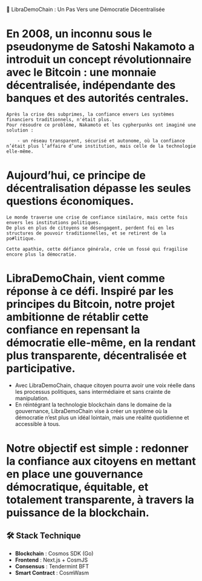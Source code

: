 🧿 LibraDemoChain : Un Pas Vers une Démocratie Décentralisée 

 # En 2008, un inconnu sous le pseudonyme de Satoshi Nakamoto a introduit un concept révolutionnaire avec le Bitcoin : une monnaie décentralisée, indépendante des banques et des autorités centrales. 

    Après la crise des subprimes, la confiance envers Les systèmes financiers traditionnels, n'était plus.   
    Pour résoudre ce problème, Nakamoto et les cypherpunks ont imaginé une solution : 

        - un réseau transparent, sécurisé et autonome, où la confiance n’était plus l’affaire d’une institution, mais celle de la technologie elle-même.

 # Aujourd’hui, ce principe de décentralisation dépasse les seules questions économiques. 

    Le monde traverse une crise de confiance similaire, mais cette fois envers les institutions politiques. 
    De plus en plus de citoyens se désengagent, perdent foi en les structures de pouvoir traditionnelles, et se retirent de la po#litique. 

    Cette apathie, cette défiance générale, crée un fossé qui fragilise encore plus la démocratie.

 # LibraDemoChain, vient comme réponse à ce défi. Inspiré par les principes du Bitcoin, notre projet ambitionne de rétablir cette confiance en repensant la démocratie elle-même, en la rendant plus transparente, décentralisée et participative.

   * Avec LibraDemoChain, chaque citoyen pourra avoir une voix réelle dans les processus politiques, sans intermédiaire et sans crainte de manipulation. 
   * En réintégrant la technologie blockchain dans le domaine de la gouvernance, LibraDemoChain vise à créer un système où la démocratie n’est plus un idéal lointain, mais une réalité quotidienne et accessible à tous.

 # Notre objectif est simple : redonner la confiance aux citoyens en mettant en place une gouvernance démocratique, équitable, et totalement transparente, à travers la puissance de la blockchain.



## 🛠 Stack Technique
- **Blockchain** : Cosmos SDK (Go)
- **Frontend** : Next.js + CosmJS
- **Consensus** : Tendermint BFT
- **Smart Contract** : CosmWasm


